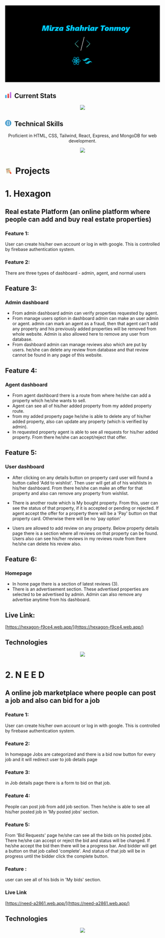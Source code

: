 

![The San Juan Mountains are beautiful!](cover.png)



## <img src="stats1.png" width="20" height="20">&nbsp;&nbsp;Current Stats
<p align="center">
  <a href="https://git.io/streak-stats">
    <img src="https://github-readme-streak-stats.herokuapp.com?user=Shahriar-Tonmoy&theme=react&hide_border=true&border_radius=10.7&card_width=505" />
  </a>
</p>

## <img src="tech.png" width="20" height="20">&nbsp;&nbsp;Technical Skills
<P align="center">Proficient in HTML, CSS, Tailwind, React, Express, and MongoDB for web development. </P>

<p align="center"> 
  <a href="https://skillicons.dev">
    <img src="https://skillicons.dev/icons?i=mongo,express,react,nodejs,js,html,css,tailwind,firebase" />
  </a>
</p>

# <img src="projects.png" width="20" height="20">&nbsp;&nbsp;Projects

# 1. Hexagon
## Real estate Platform (an online platform where people can add and buy real estate properties)

### Feature 1: 
User can create his/her own account or log in with google. This is controlled by firebase authentication system.  

### Feature 2:
There are three types of dashboard - admin, agent, and normal users

## Feature 3:
### Admin dashboard
- From admin dashboard admin can verify properties requested by agent.
- From manage users option in dashboard admin can make an user admin or agent. admin can mark an agent as a fraud, then that agent can't add any property and his previously added properties will be removed from whole website. Admin is also allowed here to remove any user from database.
- From dashboard admin can manage reviews also which are put by users. he/she can delete any review from database and that review cannot be found in any page of this website.


## Feature 4:
### Agent dashboard
- From agent dashboard there is a route from where he/she can add a property which he/she wants to sell.
- Agent can see all of his/her added property from my added property route.
- from my added property page he/she is able to delete any of his/her added property, also can update any property (which is verified by admin).
- In requested property agent is able to see all requests for his/her added property. From there he/she can accept/reject that offer.


## Feature 5:
### User dashboard
- After clicking on any details button on property card user will found a button called 'Add to wishlist'. Then user will get all of his wishlists in his/her dashboard. From there he/she can make an offer for that property and also can remove any property from wishlist.

- There is another route which is My bought property. From this, user can see the status of that property, if it is accepted or pending or rejected. If agent accept the offer for a property there will be a 'Pay' button on that property card. Otherwise there will be no 'pay option'

- Users are allowed to add review on any property. Below property details page there is a section where all reviews on that property can be found. Users also can see his/her reviews in my reviews route from there he/she can delete his review also.

## Feature 6:
### Homepage
- In home page there is a section of latest reviews (3).
- There is an advertisement section. These advertised properties are selected to be advertised by admin. Admin can also remove any advertise anytime from his dashboard.

## Live Link:
[https://hexagon-f9ce4.web.app/](https://hexagon-f9ce4.web.app/)

## Technologies
<p align="center"> 
  <a href="https://skillicons.dev">
    <img src="https://skillicons.dev/icons?i=mongo,express,react,tailwind,firebase" />
  </a>
</p>

# 2. N E E D

## A online job marketplace where people can post a job and also can bid for a job

### Feature 1: 
User can create his/her own account or log in with google. This is controlled by firebase authentication system.  

### Feature 2:
In homepage Jobs are categorized and there is a bid now button for every job and it will redirect user to job details page

### Feature 3:
in Job details page there is a form to bid on that job.

### Feature 4:
People can post job from add job section. Then he/she is able to see all his/her posted job in 'My posted jobs' section.

### Feature 5:
From 'Bid Requests' page he/she can see all the bids on his posted jobs. There he/she can accept or reject the bid and status will be changed. If he/she accept the bid then there will be a progress bar. And bidder will get a button on that job called 'complete'. And status of that job will be in progress until the bidder click the complete button.

### Feature :
user can see all of his bids in 'My bids' section.

### Live Link

[https://need-a2861.web.app/](https://need-a2861.web.app/)

## Technologies
<p align="center"> 
  <a href="https://skillicons.dev">
    <img src="https://skillicons.dev/icons?i=mongo,express,react,tailwind,firebase" />
  </a>
</p>













<!-- **Shahriar-Tonmoy/Shahriar-Tonmoy** is a ✨ _special_ ✨ repository because its `README.md` (this file) appears on your GitHub profile. -->

<!-- ## Current Overview


- 🌱 I’m currently learning Ne
- 👯 I’m looking to collaborate on ...
- 🤔 I’m looking for help with ...
- 💬 Ask me about ...
- 📫 How to reach me: ...
- 😄 Pronouns: ...
- ⚡ Fun fact: ... -->

